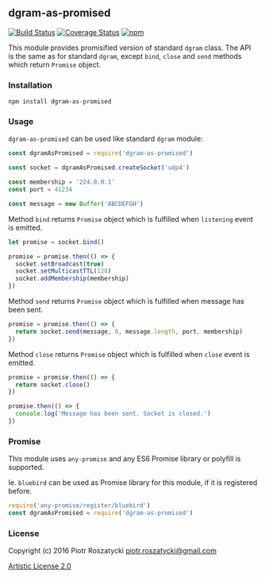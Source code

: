 ## dgram-as-promised

[![Build Status](https://secure.travis-ci.org/dex4er/js-dgram-as-promised.svg)](http://travis-ci.org/dex4er/js-dgram-as-promised) [![Coverage Status](https://coveralls.io/repos/github/dex4er/js-dgram-as-promised/badge.svg)](https://coveralls.io/github/dex4er/js-dgram-as-promised) [![npm](https://img.shields.io/npm/v/dgram-as-promised.svg)](https://www.npmjs.com/package/dgram-as-promised)

This module provides promisified version of standard `dgram` class. The API is
the same as for standard `dgram`, except `bind`, `close` and `send` methods which
return `Promise` object.

### Installation

```shell
npm install dgram-as-promised
```

### Usage

`dgram-as-promised` can be used like standard `dgram` module:

```js
const dgramAsPromised = require('dgram-as-promised')

const socket = dgramAsPromised.createSocket('udp4')

const membership = '224.0.0.1'
const port = 41234

const message = new Buffer('ABCDEFGH')
```

Method `bind` returns `Promise` object which is fulfilled when `listening` event
is emitted.

```js
let promise = socket.bind()

promise = promise.then(() => {
  socket.setBroadcast(true)
  socket.setMulticastTTL(128)
  socket.addMembership(membership)
})
```

Method `send` returns `Promise` object which is fulfilled when message has been
sent.

```js
promise = promise.then(() => {
  return socket.send(message, 0, message.length, port, membership)
})
```

Method `close` returns `Promise` object which is fulfilled when `close` event
is emitted.

```js
promise = promise.then(() => {
  return socket.close()
})

promise.then(() => {
  console.log('Message has been sent. Socket is closed.')
})
```

### Promise

This module uses `any-promise` and any ES6 Promise library or polyfill is
supported.

Ie. `bluebird` can be used as Promise library for this module, if it is
registered before.

```js
require('any-promise/register/bluebird')
const dgramAsPromised = require('dgram-as-promised')
```

### License

Copyright (c) 2016 Piotr Roszatycki <piotr.roszatycki@gmail.com>

[Artistic License 2.0](https://opensource.org/licenses/Artistic-2.0)
